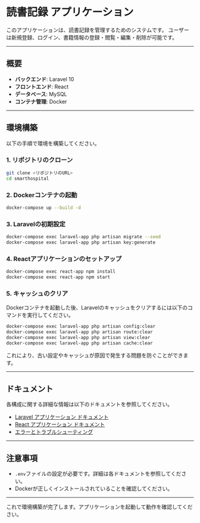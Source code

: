 # 読書記録 アプリケーション

このアプリケーションは、読書記録を管理するためのシステムです。 
ユーザーは新規登録、ログイン、書籍情報の登録・閲覧・編集・削除が可能です。

---

## 概要

- **バックエンド**: Laravel 10
- **フロントエンド**: React
- **データベース**: MySQL
- **コンテナ管理**: Docker

---

## 環境構築

以下の手順で環境を構築してください。

### 1. リポジトリのクローン

```bash
git clone <リポジトリのURL>
cd smarthospital
```

### 2. Dockerコンテナの起動

```bash
docker-compose up --build -d
```

### 3. Laravelの初期設定

```bash
docker-compose exec laravel-app php artisan migrate --seed
docker-compose exec laravel-app php artisan key:generate
```

### 4. Reactアプリケーションのセットアップ

```bash
docker-compose exec react-app npm install
docker-compose exec react-app npm start
```

### 5. キャッシュのクリア

Dockerコンテナを起動した後、Laravelのキャッシュをクリアするには以下のコマンドを実行してください。

```bash
docker-compose exec laravel-app php artisan config:clear
docker-compose exec laravel-app php artisan route:clear
docker-compose exec laravel-app php artisan view:clear
docker-compose exec laravel-app php artisan cache:clear
```

これにより、古い設定やキャッシュが原因で発生する問題を防ぐことができます。

---

## ドキュメント

各構成に関する詳細な情報は以下のドキュメントを参照してください。

- [Laravel アプリケーション ドキュメント](./docs/laravel-app-doc.md)
- [React アプリケーション ドキュメント](./docs/react-docs.md)
- [エラーとトラブルシューティング](./docs/error.md)

---

## 注意事項

- `.env`ファイルの設定が必要です。詳細は各ドキュメントを参照してください。
- Dockerが正しくインストールされていることを確認してください。

---

これで環境構築が完了します。アプリケーションを起動して動作を確認してください。

